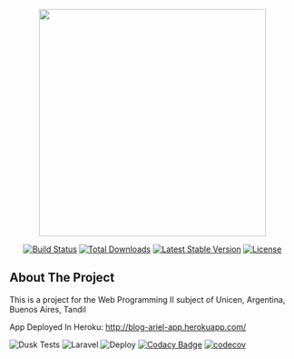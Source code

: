 <p align="center"><a href="https://laravel.com" target="_blank"><img src="https://raw.githubusercontent.com/laravel/art/master/logo-lockup/5%20SVG/2%20CMYK/1%20Full%20Color/laravel-logolockup-cmyk-red.svg" width="400"></a></p>

<p align="center">
<a href="https://travis-ci.org/laravel/framework"><img src="https://travis-ci.org/laravel/framework.svg" alt="Build Status"></a>
<a href="https://packagist.org/packages/laravel/framework"><img src="https://img.shields.io/packagist/dt/laravel/framework" alt="Total Downloads"></a>
<a href="https://packagist.org/packages/laravel/framework"><img src="https://img.shields.io/packagist/v/laravel/framework" alt="Latest Stable Version"></a>
<a href="https://packagist.org/packages/laravel/framework"><img src="https://img.shields.io/packagist/l/laravel/framework" alt="License"></a>
</p>

## About The Project
This is a project for the Web Programming II subject of Unicen, Argentina, Buenos Aires, Tandil

App Deployed In Heroku: http://blog-ariel-app.herokuapp.com/

![Dusk Tests](https://github.com/ariel-hidalgo/blogApp/workflows/Dusk%20Tests/badge.svg)
![Laravel](https://github.com/ariel-hidalgo/blogApp/workflows/Laravel/badge.svg)
![Deploy](https://github.com/ariel-hidalgo/blogApp/workflows/Deploy/badge.svg)
[![Codacy Badge](https://api.codacy.com/project/badge/Grade/d6999816625948748a00581aba22cec8)](https://app.codacy.com/gh/ariel-hidalgo/blogApp?utm_source=github.com&utm_medium=referral&utm_content=ariel-hidalgo/blogApp&utm_campaign=Badge_Grade)
[![codecov](https://codecov.io/gh/ariel-hidalgo/blogApp/branch/master/graph/badge.svg?token=3KMOYOVYUQ)](https://codecov.io/gh/ariel-hidalgo/blogApp)
